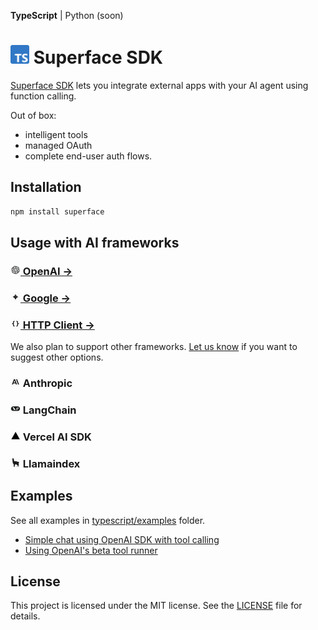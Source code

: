 **TypeScript** | Python (soon)

# <img src="https://github.com/superfaceai/sdk/raw/main/docs/logos/typescript.png" alt="TypeScript" width="30" height="30" /> Superface SDK

[Superface SDK](https://superface.ai) lets you integrate external apps with your AI agent using function calling. 

Out of box:
- intelligent tools
- managed OAuth 
- complete end-user auth flows.

## Installation

```sh
npm install superface
```

## Usage with AI frameworks

### [<img src="https://github.com/superfaceai/sdk/raw/main/docs/logos/openai.png" alt="OpenAI" width="16" height="16"> OpenAI →](https://github.com/superfaceai/sdk/tree/main/typescript/src/openai/)

### [<img src="https://github.com/superfaceai/sdk/raw/main/docs/logos/google.png" alt="Google" width="16" height="16"> Google →](https://github.com/superfaceai/sdk/tree/main/typescript/src/google/)

### [<img src="https://github.com/superfaceai/sdk/raw/main/docs/logos/client.png" alt="Superface" width="16" height="16"> HTTP Client →](https://github.com/superfaceai/sdk/tree/main/typescript/src/client/)

We also plan to support other frameworks. [Let us know](mailto:support@superface.ai?subject=SDK) if you want to suggest other options.

### <img src="https://github.com/superfaceai/sdk/raw/main/docs/logos/anthropic.png" alt="Anthropic" width="16" height="16"> Anthropic

### <img src="https://github.com/superfaceai/sdk/raw/main/docs/logos/langchain.png" alt="LangChain" width="16" height="16"> LangChain

### <img src="https://github.com/superfaceai/sdk/raw/main/docs/logos/vercel_ai.png" alt="Vercel AI SDK" width="16" height="16"> Vercel AI SDK

### <img src="https://github.com/superfaceai/sdk/raw/main/docs/logos/llamaindex.png" alt="Llamaindex" width="16" height="16"> Llamaindex

## Examples

See all examples in [typescript/examples](https://github.com/superfaceai/sdk/tree/main/typescript/examples) folder.

- [Simple chat using OpenAI SDK with tool calling](https://github.com/superfaceai/sdk/tree/main/typescript/examples/openai/handle-tool-calls/)
- [Using OpenAI's beta tool runner](https://github.com/superfaceai/sdk/tree/main/typescript/examples/openai/beta-automated-function-calls/)

## License

This project is licensed under the MIT license. See the [LICENSE](https://github.com/superfaceai/sdk/tree/main/LICENSE) file for details.